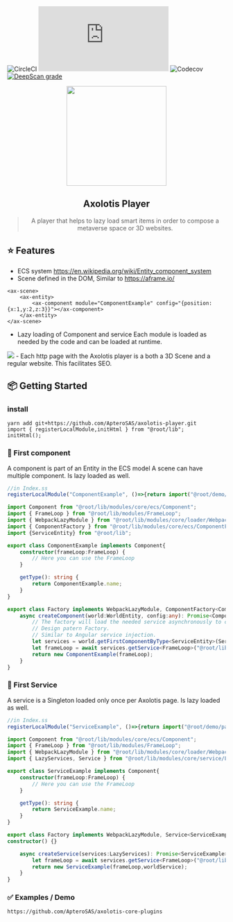 ![CircleCI](https://img.shields.io/circleci/build/github/ApteroSAS/axolotis-player/main?token=31ab90ba9847874df906492621e7b6861e360ef4) ![GitHub file size in bytes](https://img.shields.io/github/size/ApteroSAS/axolotis-player/build/index.js) ![Codecov](https://img.shields.io/codecov/c/github/ApteroSAS/axolotis-player?token=KLLGS2TVNE) [![DeepScan grade](https://deepscan.io/api/teams/17440/projects/20804/branches/578065/badge/grade.svg)](https://deepscan.io/dashboard#view=project&tid=17440&pid=20804&bid=578065)

<div align="center">
 <img align="center" width="230" src="https://cloudflare-ipfs.com/ipfs/bafkreifsgnkf7botlzpwcc2lv57ugwgf3xrmcjrez2kez4qd7o2cs3zjjm" />
  <h2>Axolotis Player</h2>
  <blockquote>A player that helps to lazy load smart items in order to compose a metaverse space or 3D websites.</blockquote>
  <strong></strong>

</div>

## ⭐️ Features

- ECS system https://en.wikipedia.org/wiki/Entity_component_system
- Scene defined in the DOM, Similar to https://aframe.io/
```
<ax-scene>
    <ax-entity>
        <ax-component module="ComponentExample" config="{position:{x:1,y:2,z:3}}"></ax-component>
    </ax-entity>
</ax-scene>
```
- Lazy loading of Component and service
Each module is loaded as needed by the code and can be loaded at runtime.
<img src="https://cloudflare-ipfs.com/ipfs/bafkreifeh2bhoxjflljq3btgixhhe4w2fh2ibuzmhjmvsjbb7nhsuswzc4" />
- Each http page with the Axolotis player is a both a 3D Scene and a regular website. This facilitates SEO.

## 📦 Getting Started
### install

```
yarn add git+https://github.com/ApteroSAS/axolotis-player.git
import { registerLocalModule,initHtml } from "@root/lib";
initHtml();
```

### 💎 First component
A component is part of an Entity in the ECS model
A scene can have multiple component.
Is lazy loaded as well.

```typescript
//in Index.ss
registerLocalModule("ComponentExample", ()=>{return import("@root/demo/page/ComponentExample")});
```

```typescript
import Component from "@root/lib/modules/core/ecs/Component";
import { FrameLoop } from "@root/lib/modules/FrameLoop";
import { WebpackLazyModule } from "@root/lib/modules/core/loader/WebpackLoader";
import { ComponentFactory } from "@root/lib/modules/core/ecs/ComponentFactory";
import {ServiceEntity} from "@root/lib";

export class ComponentExample implements Component{
    constructor(frameLoop:FrameLoop) {
        // Here you can use the FrameLoop
    }

    getType(): string {
        return ComponentExample.name;
    }
}

export class Factory implements WebpackLazyModule, ComponentFactory<ComponentExample>{
    async createComponent(world:WorldEntity, config:any): Promise<ComponentExample> {
        // The factory will load the needed service asynchronously to create an instance of this component. 
        // Design patern Factory. 
        // Similar to Angular service injection.
        let services = world.getFirstComponentByType<ServiceEntity>(ServiceEntity.name);
        let frameLoop = await services.getService<FrameLoop>("@root/lib/modules/FrameLoop");
        return new ComponentExample(frameLoop);
    }
}
```
### 🚀 First Service

A service is a Singleton loaded only once per Axolotis page.
Is lazy loaded as well.

```typescript
//in Index.ss
registerLocalModule("ServiceExample", ()=>{return import("@root/demo/page/ServiceExample")});
```

```typescript
import Component from "@root/lib/modules/core/ecs/Component";
import { FrameLoop } from "@root/lib/modules/FrameLoop";
import { WebpackLazyModule } from "@root/lib/modules/core/loader/WebpackLoader";
import { LazyServices, Service } from "@root/lib/modules/core/service/LazyServices";

export class ServiceExample implements Component{
    constructor(frameLoop:FrameLoop) {
        // Here you can use the FrameLoop
    }

    getType(): string {
        return ServiceExample.name;
    }
}

export class Factory implements WebpackLazyModule, Service<ServiceExample>{
constructor() {}

    async createService(services:LazyServices): Promise<ServiceExample> {
        let frameLoop = await services.getService<FrameLoop>("@root/lib/modules/FrameLoop");
        return new ServiceExample(frameLoop,worldService);
    }
}
```

### ✅ Examples / Demo

```
https://github.com/ApteroSAS/axolotis-core-plugins
```
